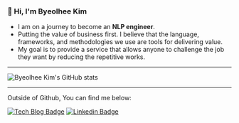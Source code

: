 ### 👋 Hi, I'm Byeolhee Kim
* I am on a journey to become an **NLP engineer**.
* Putting the value of business first. I believe that the language, frameworks, and methodologies we use are tools for delivering value.
* My goal is to provide a service that allows anyone to challenge the job they want by reducing the repetitive works.
---- 

![Byeolhee Kim's GitHub stats](https://github-readme-stats.vercel.app/api?username=kimbyeolhee&show_icons=true&bg_color=00000000)

---

Outside of Github, You can find me below:

[![Tech Blog Badge](http://img.shields.io/badge/-Tech%20blog-00AD9F?style=flat-square&logo=netlify&link=https://life-is-also-pizza.tistory.com/)](https://life-is-also-pizza.tistory.com/) [![Linkedin Badge](https://img.shields.io/badge/-LinkedIn-blue?style=flat-square&logo=Linkedin&logoColor=white&link=https://www.linkedin.com/in/kimbyeolhee/)](https://www.linkedin.com/in/kimbyeolhee/)
